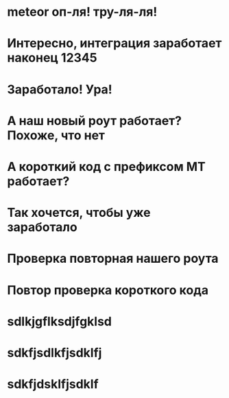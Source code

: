 # meteor оп-ля! тру-ля-ля! 
# Интересно, интеграция заработает наконец 12345
# Заработало! Ура! 
# А наш новый роут работает? Похоже, что нет
# А короткий код с префиксом MT работает? 
# Так хочется, чтобы уже заработало
# Проверка повторная нашего роута
# Повтор проверка короткого кода
# sdlkjgflksdjfgklsd
# sdkfjsdlkfjsdklfj
# sdkfjdsklfjsdklf
